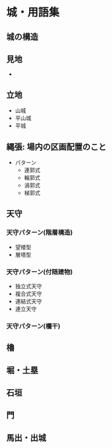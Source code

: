 # 城・用語集

## 城の構造

## 見地
  * 
## 立地
  * 山城
  * 平山城
  * 平城
## 縄張: 場内の区画配置のこと
  * パターン
    * 連郭式
    * 輪郭式
    * 渦郭式
    * 梯郭式
## 天守
### 天守パターン(階層構造)
* 望楼型
* 層塔型
### 天守パターン(付随建物)
* 独立式天守
* 複合式天守
* 連結式天守
* 連立天守
### 天守パターン(欄干)


## 櫓
## 堀・土塁
## 石垣
## 門
## 馬出・出城
